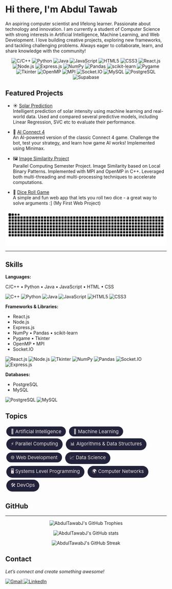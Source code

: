 # Hi there, I'm Abdul Tawab
<p>
An aspiring computer scientist and lifelong learner. Passionate about technology and innovation. I am currently a student of Computer Science with strong interests in Artificial Intelligence, Machine Learning, and Web Development. I love building creative projects, exploring new frameworks, and tackling challenging problems. Always eager to collaborate, learn, and share knowledge with the community!
</p>


<!-- Tech Stack Icons -->
<p align="center">
  <!-- Languages -->
  
  <img src="https://img.shields.io/badge/C/C++-00599C?style=flat&logo=cplusplus&logoColor=white" alt="C/C++"/>
  <img src="https://img.shields.io/badge/Python-3776AB?style=flat&logo=python&logoColor=white" alt="Python"/>
  <img src="https://img.shields.io/badge/Java-007396?style=flat&logo=java&logoColor=white" alt="Java"/>
  <img src="https://img.shields.io/badge/JavaScript-F7DF1E?style=flat&logo=javascript&logoColor=black" alt="JavaScript"/>
  <img src="https://img.shields.io/badge/HTML5-E34F26?style=flat&logo=html5&logoColor=white" alt="HTML5"/>
  <img src="https://img.shields.io/badge/CSS3-1572B6?style=flat&logo=css3&logoColor=white" alt="CSS3"/>
  <!-- Frameworks & Libraries -->
  <img src="https://img.shields.io/badge/React-20232A?style=flat&logo=react&logoColor=61DAFB" alt="React.js"/>
  <img src="https://img.shields.io/badge/Node.js-339933?style=flat&logo=nodedotjs&logoColor=white" alt="Node.js"/>
  <img src="https://img.shields.io/badge/Express.js-000000?style=flat&logo=express&logoColor=white" alt="Express.js"/>
  <img src="https://img.shields.io/badge/NumPy-013243?style=flat&logo=numpy&logoColor=white" alt="NumPy"/>
  <img src="https://img.shields.io/badge/Pandas-150458?style=flat&logo=pandas&logoColor=white" alt="Pandas"/>
  <img src="https://img.shields.io/badge/scikit--learn-F7931E?style=flat&logo=scikitlearn&logoColor=white" alt="scikit-learn"/>
  <img src="https://img.shields.io/badge/Pygame-3776AB?style=flat&logo=pygame&logoColor=white" alt="Pygame"/>
  <img src="https://img.shields.io/badge/Tkinter-FFCA28?style=flat" alt="Tkinter"/>
  <img src="https://img.shields.io/badge/OpenMP-003366?style=flat" alt="OpenMP"/>
  <img src="https://img.shields.io/badge/MPI-004080?style=flat" alt="MPI"/>
  <img src="https://img.shields.io/badge/Socket.IO-010101?style=flat&logo=socketdotio&logoColor=white" alt="Socket.IO"/>
  <!-- Databases -->
  <img src="https://img.shields.io/badge/MySQL-4479A1?style=flat&logo=mysql&logoColor=white" alt="MySQL"/>
  <img src="https://img.shields.io/badge/PostgreSQL-4169E1?style=flat&logo=postgresql&logoColor=white" alt="PostgreSQL"/>
  <img src="https://img.shields.io/badge/Supabase-3ECF8E?style=flat&logo=supabase&logoColor=white" alt="Supabase"/>
</p>

## Featured Projects
- ☀️ [Solar Prediction](https://github.com/AbdulTawabJ/solar-prediction)  
  Intelligent prediction of solar intensity using machine learning and real-world data. Used and compared several predictive models, including Linear Regression, SVC etc to evaluate their performance.

- 🤖 [AI Connect 4](https://github.com/AbdulTawabJ/ai-connect-4)  
  An AI-powered version of the classic Connect 4 game. Challenge the bot, test your strategy, and learn how game AI works! Implemented using Minimax.

- 🖼️ [Image Similarity Project](https://github.com/AbdulTawabJ/image-similarity)  
  Parallel Computing Semester Project. Image Similarity based on Local Binary Patterns. Implemented with MPI and OpenMP in C++. Leveraged both multi-threading and multi-processing techniques to accelerate computations.

- 🎲 [Dice Roll Game](https://github.com/AbdulTawabJ/dice-roll-game)  
  A simple and fun web app that lets you roll two dice - a great way to solve arguments :] (My First Web Project)
  
<p align = "center">
<img alt="GitHub Snake" src="https://raw.githubusercontent.com/AbdulTawabJ/AbdulTawabJ/output/github-contribution-grid-snake-dark.svg" />
</p>
<hr>


## Skills

**Languages:**  

C/C++ • Python • Java • JavaScript • HTML • CSS  

<p>
  <img src="https://cdn.jsdelivr.net/gh/devicons/devicon/icons/cplusplus/cplusplus-original.svg" alt="C++" width="32" height="32"/>
  <img src="https://cdn.jsdelivr.net/gh/devicons/devicon/icons/python/python-original.svg" alt="Python" width="32" height="32"/>
  <img src="https://cdn.jsdelivr.net/gh/devicons/devicon/icons/java/java-original.svg" alt="Java" width="32" height="32"/>
  <img src="https://cdn.jsdelivr.net/gh/devicons/devicon/icons/javascript/javascript-original.svg" alt="JavaScript" width="32" height="32"/>
  <img src="https://cdn.jsdelivr.net/gh/devicons/devicon/icons/html5/html5-original.svg" alt="HTML5" width="32" height="32"/>
  <img src="https://cdn.jsdelivr.net/gh/devicons/devicon/icons/css3/css3-original.svg" alt="CSS3" width="32" height="32"/>
</p>

**Frameworks & Libraries:**  
- React.js  
- Node.js  
- Express.js  
- NumPy • Pandas • scikit-learn  
- Pygame • Tkinter  
- OpenMP • MPI  
- Socket.IO  
<p>
  <img src="https://cdn.jsdelivr.net/gh/devicons/devicon/icons/react/react-original.svg" alt="React.js" width="32" height="32"/>
  <img src="https://cdn.jsdelivr.net/gh/devicons/devicon/icons/nodejs/nodejs-original.svg" alt="Node.js" width="32" height="32"/>
  <img src="https://cdn.jsdelivr.net/gh/devicons/devicon/icons/python/python-original.svg" alt="Tkinter" width="32" height="32"/>
  <img src="https://cdn.jsdelivr.net/gh/devicons/devicon/icons/numpy/numpy-original.svg" alt="NumPy" width="32" height="32"/>
  <img src="https://cdn.jsdelivr.net/gh/devicons/devicon/icons/pandas/pandas-original.svg" alt="Pandas" width="32" height="32"/>
  <!-- No official OpenMP and MPI SVGs, so omitted -->
  <img src="https://cdn.jsdelivr.net/gh/devicons/devicon/icons/socketio/socketio-original.svg" alt="Socket.IO" width="32" height="32"/>
  <img src="https://cdn.jsdelivr.net/gh/devicons/devicon/icons/express/express-original.svg" alt="Express.js" width="32" height="32"/>
</p>

**Databases:**
- PostgreSQL 
- MySQL    
<p>
  <img src="https://cdn.jsdelivr.net/gh/devicons/devicon/icons/postgresql/postgresql-original.svg" alt="PostgreSQL" width="32" height="32"/>
  <img src="https://cdn.jsdelivr.net/gh/devicons/devicon/icons/mysql/mysql-original.svg" alt="MySQL" width="32" height="32"/>
</p>

## Topics

<p>
  <span style="display:inline-block;background:#22223b;color:#f2e9e4;border-radius:20px;padding:6px 14px;font-size:15px;margin:3px;">🤖 Artificial Intelligence</span>
  <span style="display:inline-block;background:#22223b;color:#f2e9e4;border-radius:20px;padding:6px 14px;font-size:15px;margin:3px;">🧠 Machine Learning</span>
  <span style="display:inline-block;background:#22223b;color:#f2e9e4;border-radius:20px;padding:6px 14px;font-size:15px;margin:3px;">⚡ Parallel Computing</span>
  <span style="display:inline-block;background:#22223b;color:#f2e9e4;border-radius:20px;padding:6px 14px;font-size:15px;margin:3px;">📊 Algorithms & Data Structures</span>
  <span style="display:inline-block;background:#22223b;color:#f2e9e4;border-radius:20px;padding:6px 14px;font-size:15px;margin:3px;">🌐 Web Development</span>
  <span style="display:inline-block;background:#22223b;color:#f2e9e4;border-radius:20px;padding:6px 14px;font-size:15px;margin:3px;">📈 Data Science</span>
  <span style="display:inline-block;background:#22223b;color:#f2e9e4;border-radius:20px;padding:6px 14px;font-size:15px;margin:3px;">🖥️ Systems Level Programming</span>
  <span style="display:inline-block;background:#22223b;color:#f2e9e4;border-radius:20px;padding:6px 14px;font-size:15px;margin:3px;">🌍 Computer Networks</span>
  <span style="display:inline-block;background:#22223b;color:#f2e9e4;border-radius:20px;padding:6px 14px;font-size:15px;margin:3px;">🛠️ DevOps</span>
</p>

## GitHub
<hr>
<p align="center">
  <img src="https://github-profile-trophy.vercel.app/?username=AbdulTawabJ&theme=tokyonight&no-frame=true&column=7" alt="AbdulTawabJ's GitHub Trophies" />
</p>
<p align="center">
  <img src="https://github-readme-stats.vercel.app/api?username=AbdulTawabJ&show_icons=true&theme=tokyonight" alt="AbdulTawabJ's GitHub stats" />
</p>
<p align="center">
  <img src="https://streak-stats.demolab.com?user=AbdulTawabJ&theme=tokyonight&hide_border=true" alt="AbdulTawabJ's GitHub Streak" />
</p>

## Contact
_Let’s connect and create something awesome!_

<p>
  <a target="_blank" href="mailto:junejoabdultawab1@gmail.com">
    <img src="https://cdn.jsdelivr.net/gh/devicons/devicon/icons/google/google-original.svg" alt="Gmail" width="32" height="32"/>
  </a>

  <a target="_blank" href="https://linkedin.com/in/abdul-tawab-junejo">
    <img src="https://cdn.jsdelivr.net/gh/devicons/devicon/icons/linkedin/linkedin-original.svg" alt="LinkedIn" width="32" height="32"/></a>
</p>

